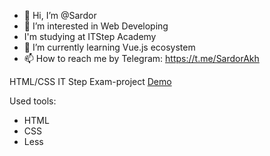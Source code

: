 - 👋 Hi, I’m @Sardor
- 👀 I’m interested in Web Developing
- I'm studying at ITStep Academy
- 🌱 I’m currently learning Vue.js ecosystem
- 📫 How to reach me by Telegram: https://t.me/SardorAkh


HTML/CSS IT Step Exam-project
[Demo](https://sardorakh.github.io/HTML_CSS-exam/ "Exam project")

Used tools:
- HTML
- CSS
- Less

<!---
SardorAkh/SardorAkh is a ✨ special ✨ repository because its `README.md` (this file) appears on your GitHub profile.
You can click the Preview link to take a look at your changes.
--->
